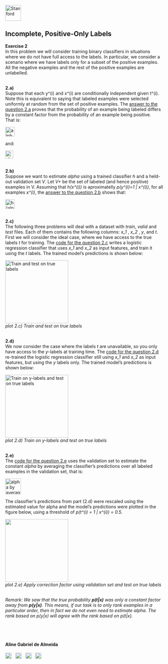 <a href="https://i.dlpng.com/static/png/498606_preview.png"><img src="https://i.dlpng.com/static/png/498606_preview.png" title="Stanford" alt="Stanford" height="50"></a>

## Incomplete, Positive-Only Labels  
  
**Exercise 2**  
In this problem we will consider training binary classifiers in situations where we do not have full access to the labels. In particular, we consider a scenario where we have labels only for a subset of the positive examples. All the negative examples
and the rest of the positive examples are unlabelled.  

&nbsp;  
**2.a)**  
Suppose that each y^(i) and x^(i) are conditionally independent given t^(i). Note this is equivalent to saying that labeled examples were selected uniformly at random
from the set of positive examples. The [answer to the question 2.a](https://github.com/AlmeidaAlin3/MachineLearning/blob/master/ProblemSet1/Exercise2/ex2_a.md) proves that the probability of an example being labeled differs by a constant factor from the probability of an example being positive.  
That is:

<a href="https://github.com/AlmeidaAlin3/MachineLearning/blob/master/ProblemSet1/Exercise2/img/alpha.png"><img src="https://github.com/AlmeidaAlin3/MachineLearning/blob/master/ProblemSet1/Exercise2/img/alpha.png" title="alpha" alt="alpha" height="30"></a>

and:

<a href="https://github.com/AlmeidaAlin3/MachineLearning/blob/master/ProblemSet1/Exercise2/img/alpha_val.png"><img src="https://github.com/AlmeidaAlin3/MachineLearning/blob/master/ProblemSet1/Exercise2/img/alpha_val.png" title="alpha value" alt="alpha value" height="25"></a>

&nbsp;  
**2.b)**  
Suppose we want to estimate *alpha* using a trained classifier *h* and a held-out validation set *V*. Let *V+* be the set of labeled (and hence positive) examples in V. Assuming that *h(x^(i))* is aproximatelly *p(y^(i)=1 | x^(i))*, for all examples *x^(i)*, the [answer to the question 2.b](https://github.com/AlmeidaAlin3/MachineLearning/blob/master/ProblemSet1/Exercise2/ex2_b.md) shows that: 

<a href="https://github.com/AlmeidaAlin3/MachineLearning/blob/master/ProblemSet1/Exercise2/img/h_alpha.png"><img src="https://github.com/AlmeidaAlin3/MachineLearning/blob/master/ProblemSet1/Exercise2/img/h_alpha.png" title="h(alpha)" alt="h(alpha)" height="30"></a>

&nbsp;  
**2.c)**  
The following three problems will deal with a dataset with *train*, *valid* and *test* files. Each of them contains the following columns: *x_1* , *x_2* , *y*, and *t*. 
First we will consider the ideal case, where we have access to the true labels *t* for training. The [code for the question 2.c](https://github.com/AlmeidaAlin3/MachineLearning/blob/master/ProblemSet1/Exercise2/ex2_c.ipynb) writes a logistic regression classifier that uses *x_1* and *x_2* as input features, and train it using the *t* labels. The trained model’s predictions is shown below:  

<a href="https://github.com/AlmeidaAlin3/MachineLearning/blob/master/ProblemSet1/Exercise2/img/2c_plot.png"><img src="https://github.com/AlmeidaAlin3/MachineLearning/blob/master/ProblemSet1/Exercise2/img/2c_plot.png" title="Train and test on true labels" alt="Train and test on true labels" height="200"></a>  
*plot 2.c) Train and test on true labels*

&nbsp;  
**2.d)**  
We now consider the case where the labels *t* are unavailable, so you only have access to the *y*-labels at training time. The [code for the question 2.d](https://github.com/AlmeidaAlin3/MachineLearning/blob/master/ProblemSet1/Exercise2/ex2_d.ipynb) re-trained the logistic regression classifier still using *x_1* and *x_2* as input features, but using the *y* labels only. 
The trained model’s predictions is shown below:  

<a href="https://github.com/AlmeidaAlin3/MachineLearning/blob/master/ProblemSet1/Exercise2/img/2d_plot.png"><img src="https://github.com/AlmeidaAlin3/MachineLearning/blob/master/ProblemSet1/Exercise2/img/2d_plot.png" title="Train on y-labels and test on true labels" alt="Train on y-labels and test on true labels" height="200"></a>  
*plot 2.d) Train on y-labels and test on true labels*

&nbsp;  
**2.e)**  
The [code for the question 2.e](https://github.com/AlmeidaAlin3/MachineLearning/blob/master/ProblemSet1/Exercise2/ex2_e.ipynb) uses the validation set to estimate the constant *alpha* by averaging the classifier’s predictions over all labeled examples in the validation set, that is:

<a href="https://github.com/AlmeidaAlin3/MachineLearning/blob/master/ProblemSet1/Exercise2/img/alpha_avg.png"><img src="https://github.com/AlmeidaAlin3/MachineLearning/blob/master/ProblemSet1/Exercise2/img/alpha_avg.png" title="alpha by averaging the classifiers predictions over all labeled examples in the validation set" alt="alpha by averaging the classifiers predictions over all labeled examples in the validation set" height="50"></a>

The classifier’s predictions from part (2.d) were rescaled using the estimated value for alpha and the model’s predictions were plotted in the figure below, using a threshold of *p(t^(i) = 1 | x^(i)) = 0.5*.

<a href="https://github.com/AlmeidaAlin3/MachineLearning/blob/master/ProblemSet1/Exercise2/img/2e_plot.png"><img src="https://github.com/AlmeidaAlin3/MachineLearning/blob/master/ProblemSet1/Exercise2/img/2e_plot.png" title="" alt="" height="200"></a>  
*plot 2.e) Apply correction factor using validation set and test on true labels*  

&nbsp;  
*Remark: We saw that the true probability **p(t|x)** was only a constant factor away from **p(y|x)**. This means, if our task is to only rank examples in a particular order, then in fact we do not even need to estimate alpha. The rank based on p(y|x) will agree with the rank based on p(t|x).*

&nbsp;  
---

#### Aline Gabriel de Almeida  
<a href="https://www.linkedin.com/in/alinegalmeida/"><img src="https://cdn3.iconfinder.com/data/icons/logos-and-brands-adobe/512/201_Linkedin-512.png" title="Linkedin: alinegalmeida" alt="https://www.linkedin.com/in/alinegalmeida/" height="20"></a>
&nbsp; <a href="https://www.kaggle.com/almeidaalin3"><img src="https://cdn3.iconfinder.com/data/icons/logos-and-brands-adobe/512/189_Kaggle-512.png" title="Kaggle: almeidaalin3" alt="https://www.kaggle.com/almeidaalin3" height="20"></a>
&nbsp; <a href="mailto:aline.gabriel.almeida@gmail.com"><img src="https://cdn3.iconfinder.com/data/icons/logos-and-brands-adobe/512/147_Gmail-512.png" title="aline.gabriel.almeida@gmail.com" alt="aline.gabriel.almeida@gmail.com" height="20"></a>
&nbsp; <a href="https://github.com/AlmeidaAlin3/"><img src="https://cdn3.iconfinder.com/data/icons/logos-and-brands-adobe/512/142_Github-512.png" title="Github: AlmeidaAlin3" alt="https://github.com/AlmeidaAlin3/" height="20"></a> 
